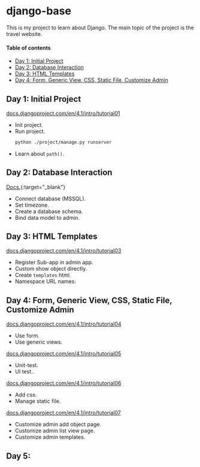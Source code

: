 # django-base
This is my project to learn about Django. 
The main topic of the project is the travel website.

#### Table of contents
- [Day 1: Initial Project](#day-1-initial-project)
- [Day 2: Database Interaction](#day-2-database-interaction)
- [Day 3: HTML Templates](#day-3-html-templates)
- [Day 4: Form, Generic View, CSS, Static File, Customize Admin](#day-4-form-generic-view-css-static-file-customize-admin)


## Day 1: Initial Project
<a href="https://docs.djangoproject.com/en/4.1/intro/tutorial01/" target="_blank">docs.djangoproject.com/en/4.1/intro/tutorial01</a>


- Init project.
- Run project.
    ```bash
    python ./project/manage.py runserver
    ```
- Learn about `path()`.

## Day 2: Database Interaction
[Docs.](https://docs.djangoproject.com/en/4.1/intro/tutorial02/){:target="_blank"}

- Connect database (MSSQL).
- Set timezone.
- Create a database schema.
- Bind data model to admin.

## Day 3: HTML Templates
<a href="https://docs.djangoproject.com/en/4.1/intro/tutorial03/" target="_blank">docs.djangoproject.com/en/4.1/intro/tutorial03</a>

- Register Sub-app in admin app.
- Custom show object directly.
- Create `templates` html.
- Namespace URL names.

## Day 4: Form, Generic View, CSS, Static File, Customize Admin
<a href="https://docs.djangoproject.com/en/4.1/intro/tutorial04/" target="_blank">docs.djangoproject.com/en/4.1/intro/tutorial04</a>

- Use form.
- Use generic views.

<a href="https://docs.djangoproject.com/en/4.1/intro/tutorial05/" target="_blank">docs.djangoproject.com/en/4.1/intro/tutorial05</a>

- Unit-test.
- UI test..

<a href="https://docs.djangoproject.com/en/4.1/intro/tutorial06/" target="_blank">docs.djangoproject.com/en/4.1/intro/tutorial06</a>

- Add css.
- Manage static file.

<a href="https://docs.djangoproject.com/en/4.1/intro/tutorial07/" target="_blank">docs.djangoproject.com/en/4.1/intro/tutorial07</a>

- Customize admin add object page.
- Customize admin list view page.
- Customize admin templates.

## Day 5:

